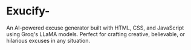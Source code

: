 # Exucify-
 An AI-powered excuse generator built with HTML, CSS, and JavaScript using Groq's LLaMA models. Perfect for crafting creative, believable, or hilarious excuses in any situation.
